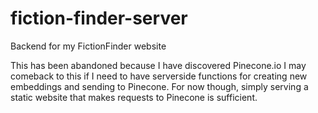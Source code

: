 # fiction-finder-server
Backend for my FictionFinder website

This has been abandoned because I have discovered Pinecone.io
I may comeback to this if I need to have serverside functions for creating new embeddings and sending to Pinecone.
For now though, simply serving a static website that makes requests to Pinecone is sufficient.
